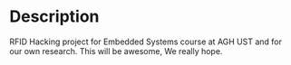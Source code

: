 # Description

RFID Hacking project for Embedded Systems course at AGH UST and for our own research.
This will be awesome, We really hope.
